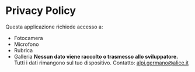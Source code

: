 # Privacy Policy
Questa applicazione richiede accesso a:
- Fotocamera
- Microfono
- Rubrica
- Galleria
**Nessun dato viene raccolto o trasmesso allo sviluppatore.**
Tutti i dati rimangono sul tuo dispositivo.
Contatto: alpi.germano@alice.it